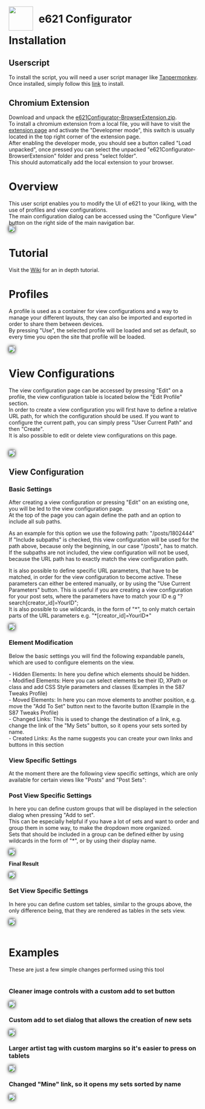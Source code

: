 <div>
    <image src="./icons/e621Configurator.png" style="float: left; width: 64px; height: 64px">
    <h1 style="position: relative; left: 15px; top: 16px; margin-bottom: 30px">e621 Configurator</h1>
</div>

# Installation

## Userscript
To install the script, you will need a user script manager like <a href="https://www.tampermonkey.net/" target="_blank">Tanpermonkey</a>.<br>
Once installed, simply follow this [link](https://github.com/S87GMIL/e621Configurator/raw/main/e621Configurator.user.js) to install. 

## Chromium Extension
Download and unpack the [e621Configurator-BrowserExtension.zip](https://github.com/S87GMIL/e621Configurator/blob/main/e621Configurator-BrowserExtension.zip).<br>
To install a chromium extension from a local file, you will have to visit the [extension page](chrome://extensions/) and activate the "Developmer mode", this switch is usually located in the top right corner of the extension page.<br>
After enabling the developer mode, you should see a button called "Load unpacked", once pressed you can select the unpacked "e621Configurator-BrowserExtension" folder and press "select folder".<br>
This should automatically add the local extension to your browser.<br>

# Overview

This user script enables you to modify the UI of e621 to your liking, with the use of profiles and view configurations.<br>
The main configuration dialog can be accessed using the "Configure View" button on the right side of the main navigation bar.<br>
<image src="./images/configureViewButton.png" style="box-shadow: 0px 0px 10px black;"><br> 
    
# Tutorial
Visit the [Wiki](https://github.com/S87GMIL/e621Configurator/wiki) for an in depth tutorial.

# Profiles
A profile is used as a container for view configurations and a way to manage your different layouts, they can also be imported and exported in order to share them between devices.<br>
By pressing "Use", the selected profile will be loaded and set as default, so every time you open the site that profile will be loaded.<br><br>
<image src="./images/profileSelection.png" style="box-shadow: 0px 0px 10px black;">

# View Configurations
The view configuration page can be accessed by pressing "Edit" on a profile, the view configuration table is located below the "Edit Profile" section.<br>
In order to create a view configuration you will first have to define a relative URL path, for which the configuration should be used. If you want to configure the current path, you can simply press "User Current Path" and then "Create".<br>
It is also possible to edit or delete view configurations on this page.<br><br> 

<image src="./images/viewConfigurationOverview.png" style="box-shadow: 0px 0px 10px black;">

## View Configuration
### Basic Settings 
<p>
After creating a view configuration or pressing "Edit" on an existing one, you will be led to the view configuration page.<br>
At the top of the page you can again define the path and an option to include all sub paths.
</p>
<p>
As an example for this option we use the following path: "/posts/1802444" 
<br>If "Include subpaths" is checked, this view configuration will be used for the path above, because only the beginning, in our case "/posts", has to match. 
<br>If the subpaths are not included, the view configuration will not be used, because the URL path has to exactly match the view configuration path.
</p>

<p>
It is also possible to define specific URL parameters, that have to be matched, in order for the view configuration to become active.
These parameters can either be entered manually, or by using the "Use Current Parameters" button.
This is useful if you are creating a view configuration for your post sets, where the parameters have to match your ID e.g "?search[creator_id]=YourID";
<br>It is also possible to use wildcards, in the form of "*", to only match certain parts of the URL parameters e.g. "*[creator_id]=YourID*"<br>
</p>

<image src="./images/viewConfigurationPage.png" style="box-shadow: 0px 0px 10px black;"><br>

### Element Modification

<p>
Below the basic settings you will find the following expandable panels, which are used to configure elements on the view.
</p>
- Hidden Elements: In here you define which elements should be hidden.<br>
- Modified Elements: Here you can select elements be their ID, XPath or class and add CSS Style parameters and classes (Examples in the S87 Tweaks Profile)<br>
- Moved Elements: In here you can move elements to another position, e.g. move the "Add To Set" button next to the favorite button (Example in the S87 Tweaks Profile)<br>
- Changed Links: This is used to change the destination of a link, e.g. change the link of the "My Sets" button, so it opens your sets sorted by name.<br>
- Created Links: As the name suggests you can create your own links and buttons in this section

### View Specific Settings
<p>
At the moment there are the following view specific settings, which are only available for certain views like "Posts" and "Post Sets":
</p>

### Post View Specific Settings
<p>
In here you can define custom groups that will be displayed in the selection dialog when pressing "Add to set". <br>
This can be especially helpful if you have a lot of sets and want to order and group them in some way, to make the dropdown more organized.<br>
Sets that should be included in a group can be defined either by using wildcards in the form of "*", or by using their display name.<br>
</p>

<image src="./images/customSetGroupTable.png" style="box-shadow: 0px 0px 10px black;">

**Final Result**

<image src="./images/addToSetSelectionGroups.png" style="box-shadow: 0px 0px 10px black;">

### Set View Specific Settings
<p>
In here you can define custom set tables, similar to the groups above, the only difference being, that they are rendered as tables in the sets view.<br>
</p>

<image src="./images/customSetTables.png" style="box-shadow: 0px 0px 10px black;"><br>
<br>

# Examples
These are just a few simple changes performed using this tool<br><br>

### Cleaner image controls with a custom add to set button
<image src="./images/customizedImageControls.png" style="box-shadow: 0px 0px 10px black;"><br> 

### Custom add to set dialog that allows the creation of new sets
<image src="./images/CustomAddToSetPopup.png" style="box-shadow: 0px 0px 10px black;"><br>

### Larger artist tag with custom margins so it's easier to press on tablets
<image src="./images/largerArtistTag.png" style="box-shadow: 0px 0px 10px black;"><br>

### Changed "Mine" link, so it opens my sets sorted by name
<image src="./images/CustomMySetsLink.png" style="box-shadow: 0px 0px 10px black;"><br>
